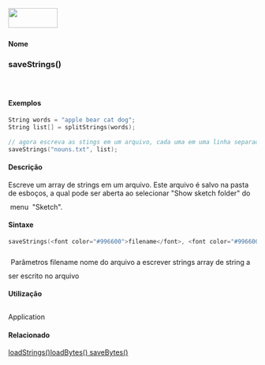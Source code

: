 <img height="40" src="../images/1pix.gif" width="100"/>
<img height="1" src="../images/1pix.gif" width="20"/>
<img height="1" src="../images/1pix.gif" width="555"/>

#### Nome
### saveStrings()
<img height="25" src="../images/1pix.gif" width="1"/>

#### Exemplos

```pde
String words = "apple bear cat dog"; 
String list[] = splitStrings(words); 
 
// agora escreva as stings em um arquivo, cada uma em uma linha separada
saveStrings("nouns.txt", list); 

```

#### Descrição
Escreve um array de strings em um arquivo. Este arquivo é
salvo na pasta de esboços, a qual pode ser aberta ao
selecionar "Show sketch folder" do  menu  "Sketch".
<img height="25" src="../images/1pix.gif" width="1"/>

#### Sintaxe
```pde
saveStrings(<font color="#996600">filename</font>, <font color="#996600">strings</font>)

```
<img height="25" src="../images/1pix.gif" width="1"/>
Parâmetros
filename
nome do arquivo a escrever
strings
array de string a ser escrito no arquivo
<img height="25" src="../images/1pix.gif" width="1"/>

#### Utilização

	
Application
<img height="25" src="../images/1pix.gif" width="1"/>

#### Relacionado
[loadStrings()](loadStrings_)[loadBytes() ](loadBytes_)[saveBytes()](saveBytes_)
